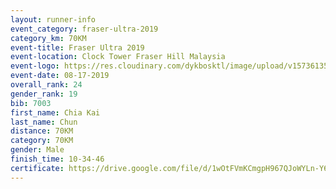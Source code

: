 ```yaml
---
layout: runner-info 
event_category: fraser-ultra-2019 
category_km: 70KM 
event-title: Fraser Ultra 2019 
event-location: Clock Tower Fraser Hill Malaysia 
event-logo: https://res.cloudinary.com/dykbosktl/image/upload/v1573613535/Logo/logo_mfst7w.jpg
event-date: 08-17-2019 
overall_rank: 24
gender_rank: 19
bib: 7003
first_name: Chia Kai
last_name: Chun
distance: 70KM
category: 70KM
gender: Male
finish_time: 10-34-46
certificate: https://drive.google.com/file/d/1wOtFVmKCmgpH967QJoWYLn-Y67L39THf/view?usp=sharing
---
```

